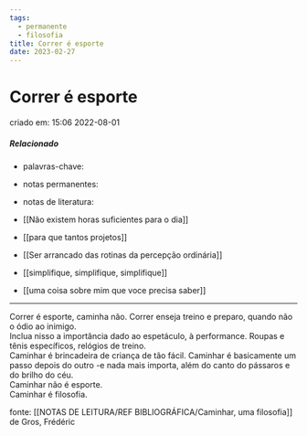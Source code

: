 ```yaml
---
tags:
  - permanente
  - filosofia
title: Correr é esporte
date: 2023-02-27
---
```


# Correr é esporte

criado em: 15:06 2022-08-01

##### Relacionado

- palavras-chave: 
- notas permanentes: 
- notas de literatura: 
- [[Não existem horas suficientes para o dia]]

- [[para que tantos projetos]]

- [[Ser arrancado das rotinas da percepção ordinária]]
- [[simplifique, simplifique, simplifique]]

- [[uma coisa sobre mim que voce precisa saber]]

---

Correr é esporte, caminha não. Correr enseja treino e preparo, quando não o ódio ao inimigo.  
Inclua nisso a importância dado ao espetáculo, à performance. Roupas e tênis específicos, relógios de treino.  
Caminhar é brincadeira de criança de tão fácil. Caminhar é basicamente um passo depois do outro -e nada mais importa, além do canto do pássaros e do brilho do céu.  
Caminhar não é esporte.  
Caminhar é filosofia.

fonte: [[NOTAS DE LEITURA/REF BIBLIOGRÁFICA/Caminhar, uma filosofia]] de Gros, Frédéric
